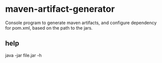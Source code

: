 # maven-artifact-generator
 Console program to generate maven artifacts, and configure dependency for pom.xml, based on the path to the jars.
 
## help
java -jar file.jar -h

